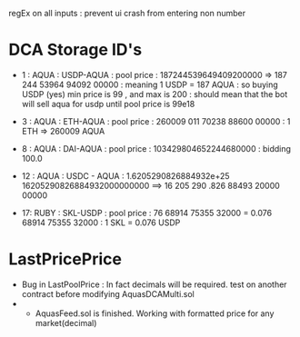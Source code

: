 regEx on all inputs : prevent ui crash from entering non number

# DCA Storage ID's

- 1 : AQUA : USDP-AQUA : pool price : 187244539649409200000 => 187 244 53964 94092 00000 : meaning 1 USDP = 187 AQUA : so buying USDP (yes) min price is 99 , and max is 200 : should mean that the bot will sell aqua for usdp until pool price is 99e18

- 3 : AQUA : ETH-AQUA : pool price : 260009 011 70238 88600 00000 : 1 ETH => 260009 AQUA

- 8 : AQUA : DAI-AQUA : pool price : 103429804652244680000 : bidding 100.0

- 12 : AQUA : USDC - AQUA : 1.6205290826884932e+25 16205290826884932000000000 ==> 16 205 290 .826 88493 20000 00000

- 17: RUBY : SKL-USDP : pool price : 76 68914 75355 32000 = 0.076 68914 75355 32000 : 1 SKL = 0.076 USDP

# LastPricePrice

- Bug in LastPoolPrice : In fact decimals will be required. test on another contract before modifying AquasDCAMulti.sol
- - AquasFeed.sol is finished. Working with formatted price for any market(decimal)

